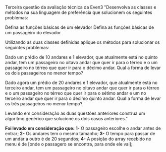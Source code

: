 Terceira questão da avaliação técnica da Even3
"Desenvolva as classes e métodos na sua linguagem de preferência que solucionem os seguintes problemas:

Defina as funções básicas de um elevador
Defina as funções básicas de um passageiro do elevador

Utilizando as duas classes definidas aplique os métodos para solucionar os seguintes problemas:
	
Dado um prédio de 10 andares e 1 elevador, que atualmente está no quinto andar, tem um passageiro no oitavo andar que quer ir para o térreo e o um passageiro no térreo que quer ir para o décimo andar. Qual a forma de levar os dois passageiros no menor tempo?


Dado agora um prédio de 20 andares e 1 elevador, que atualmente está no terceiro andar, tem um passageiro no oitavo andar que quer ir para o térreo e o um passageiro no térreo que quer ir para o sétimo andar e um no terceiro andar que quer ir para o décimo quinto andar. Qual a forma de levar os três passageiros no menor tempo?


Levando em consideração as duas questões anteriores construa um algoritmo genérico que solucione os dois casos anteriores."

<b>Foi levado em consideração que:</b>
  <b>1</b>- O passageiro escolhe o andar antes de entrar;
  <b>2-</b> Os andares tem o mesmo tamanho;
  <b>3-</b> O tempo para passar de um andar a outro é de 20 segundos;
  <b>4-</b> A posição do array recebido no menu é de [onde o passagero se encontra, para onde ele vai];


